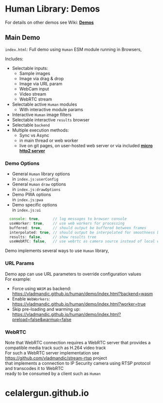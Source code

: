 # Human Library: Demos

For details on other demos see Wiki: [**Demos**](https://github.com/vladmandic/human/wiki/Demos)

## Main Demo


`index.html`: Full demo using `Human` ESM module running in Browsers,  

Includes:
- Selectable inputs:
  - Sample images
  - Image via drag & drop
  - Image via URL param
  - WebCam input
  - Video stream
  - WebRTC stream
- Selectable active `Human` modules
  - With interactive module params
- Interactive `Human` image filters
- Selectable interactive `results` browser
- Selectable `backend`
- Multiple execution methods:
  - Sync vs Async
  - in main thread or web worker
  - live on git pages, on user-hosted web server or via included [**micro http2 server**](https://github.com/vladmandic/human/wiki/Development-Server)

### Demo Options

- General `Human` library options  
  in `index.js:userConfig`
- General `Human` `draw` options  
  in `index.js:drawOptions`
- Demo PWA options  
  in `index.js:pwa`
- Demo specific options  
  in `index.js:ui`

```js
  console: true,      // log messages to browser console
  useWorker: true,    // use web workers for processing
  buffered: true,     // should output be buffered between frames
  interpolated: true, // should output be interpolated for smoothness between frames
  results: false,     // show results tree
  useWebRTC: false,   // use webrtc as camera source instead of local webcam
```

Demo implements several ways to use `Human` library,  

### URL Params

Demo app can use URL parameters to override configuration values  
For example:

- Force using `WASM` as backend: <https://vladmandic.github.io/human/demo/index.html?backend=wasm>
- Enable `WebWorkers`: <https://vladmandic.github.io/human/demo/index.html?worker=true>
- Skip pre-loading and warming up: <https://vladmandic.github.io/human/demo/index.html?preload=false&warmup=false>

### WebRTC

Note that WebRTC connection requires a WebRTC server that provides a compatible media track such as H.264 video track  
For such a WebRTC server implementation see <https://github.com/vladmandic/stream-rtsp> project  
that implements a connection to IP Security camera using RTSP protocol and transcodes it to WebRTC  
ready to be consumed by a client such as `Human`
# celalergun.github.io
